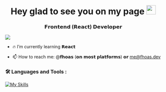 <h1 align="center">
  Hey glad to see you on my page
  <img src="https://media.giphy.com/media/hvRJCLFzcasrR4ia7z/giphy.gif" width="30px"/>
</h1>
<h3 align="center">𝗙𝗿𝗼𝗻𝘁𝗲𝗻𝗱 (𝗥𝗲𝗮𝗰𝘁) 𝗗𝗲𝘃𝗲𝗹𝗼𝗽𝗲𝗿</h3>

![](https://komarev.com/ghpvc/?username=fhoas)

- 🔥 I’m currently learning 𝗥𝗲𝗮𝗰𝘁

- 📫 How to reach me: @𝗳𝗵𝗼𝗮𝘀 (𝗼𝗻 𝗺𝗼𝘀𝘁 𝗽𝗹𝗮𝘁𝗳𝗼𝗿𝗺𝘀) 𝗼𝗿 [me@fhoas.dev](mailto:me@fhoas.dev)


### :hammer_and_wrench: Languages and Tools :
[![My Skills](https://skills.thijs.gg/icons?i=html,css,js,react,redux,tailwind,bootstrap,materialui,scss,figma,photoshop)](https://skills.thijs.gg)
